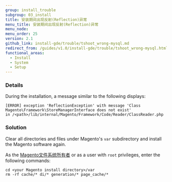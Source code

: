 ```yaml
---
group: install_trouble
subgroup: 03_install
title: 安装期间出现反射(Reflection)异常
menu_title: 安装期间出现反射(Reflection)异常
menu_node:
menu_order: 25
version: 2.1
github_link: install-gde/trouble/tshoot_wrong-mysql.md
redirect_from: /guides/v1.0/install-gde/trouble/tshoot_wrong-mysql.html
functional_areas:
  - Install
  - System
  - Setup
---
```


### Details

During the installation, a  message similar to the following displays: 

	[ERROR] exception 'ReflectionException' with message 'Class Magento\Framework\StoreManagerInterface does not exist' 
	in /<path>/lib/internal/Magento/Framework/Code/Reader/ClassReader.php

### Solution

Clear all directories and files under Magento's `var` subdirectory and install the Magento software again.

As the <a href="{{ page.baseurl }}/install-gde/prereq/file-sys-perms-over.html">Magento文件系统所有者</a> or as a user with `root` privileges, enter the following commands:

	cd <your Magento install directory>/var
	rm -rf cache/* di/* generation/* page_cache/*

